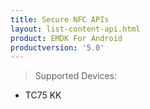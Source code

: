 ```yaml
---
title: Secure NFC APIs
layout: list-content-api.html
product: EMDK For Android
productversion: '5.0'
---
```


>Supported Devices:
* TC75 KK















